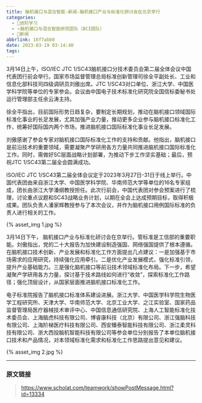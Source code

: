 ```yaml
---
title: 脑机接口与混合智能-新闻-脑机接口产业与标准化研讨会在北京举行
categories:
  - 🌙进阶学习
  - ⭐脑机接口与混合智能研究团队（BCI团队）
  - 💫新闻
abbrlink: 16f7abb0
date: 2023-03-19 03:14:40
tags:
---
```


3月14日上午，ISO/IEC JTC 1/SC43脑机接口分技术委员会第二届全体会议中国代表团行前会举行。国家市场监督管理总局标准创新管理司徐全平副处长、工业和信息化部科技司四级调研员刘傲出席。JTC 1/SC43对口单位、浙江大学、中国医学科学院等单位的专家参会。会议由中国电子技术标准化研究院全国信标委秘书处运行管理部主任余云涛主持。

<!--more-->

徐全平指出，目前国际形势日趋复杂，要制定长期规划，推动在脑机接口领域国际标准化事业的长足发展，尤其加强产业力量，推动更多企业参与脑机接口标准化工作，统筹好国际国内两个市场，推进脑机接口国际标准化事业长足发展。

刘傲感谢了参会专家对脑机接口国际标准化工作的支持和贡献。他指出，脑机接口是前沿技术的重要领域，需要凝聚产学研用各方力量共同推进脑机接口国际标准化工作。同时，需做好SC层面战略计划部署，为推动下步工作坚实基础；最后，预祝JTC 1/SC43第二届全会圆满成功。

ISO/IEC JTC 1/SC43第二届全体会议定于2023年3月27日-31日于线上举行。中国代表团由来自浙江大学、中国医学科学院、华南师范大学等单位的16名专家组成，团长由浙江大学潘纲教授担任。此次行前会，中国代表团对参会预案进行了梳理，讨论重点议题和SC43战略业务计划，以期在全会上达成预期目标，取得积极成果。团队负责人潘家辉教授参与了本次会议，并作为脑机接口用例国际标准的负责人进行相关的工作。

{% asset_img 1.jpg %}

3月14日下午， 脑机接口产业与标准化研讨会在京举行。管标准是工信部的重要职能。刘傲指出，党的二十大报告为加快建设制造强国、网络强国提供了根本遵循。在脑机接口技术创新、产业发展和标准化工作方面提出几点建议：一是加强基于市场需求的应用研究，持续强化应用牵引。二是优化产业发展模式，强化标准引领，提升产业基础能力。三是强化脑机接口等前沿技术领域标准化布局。下一步，希望凝聚产学研用各方力量，探讨基于技术路线如何进行“收敛”，探索标准化工作路径；强化顶层设计，从国家层面推进脑机接口标准化工作。

电子标准院报告了脑机接口标准体系建设进展。浙江大学、中国医学科学院生物医学工程研究所、天津大学、华南师范大学、北京工业大学、之江实验室、国家药品监督管理局医疗器械技术审评中心、中国信息通信研究院、上海人工智能标准化技术委员会、上海脑虎科技有限公司、博睿康科技（北京）有限公司、浙江强脑科技有限公司、上海阶梯医疗科技有限公司、西安臻泰智能科技有限公司、浙江柔灵科技有限公司、浙大西投脑机智能科技有限公司等参会单位分别报告了本单位脑机接口技术和产品情况，对本领域标准化需求和标准化工作思路提出意见和建议。

{% asset_img 2.jpg %}

***

### 原文链接

> <https://www.scholat.com/teamwork/showPostMessage.html?id=13334>

